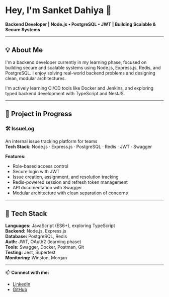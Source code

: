 # Hey, I'm Sanket Dahiya 👋  
**Backend Developer | Node.js • PostgreSQL • JWT | Building Scalable & Secure Systems**

---

## 💡 About Me  
I'm a backend developer currently in my learning phase, focused on building secure and scalable systems using Node.js, Express.js, Redis, and PostgreSQL. I enjoy solving real-world backend problems and designing clean, modular architectures.

I'm actively learning CI/CD tools like Docker and Jenkins, and exploring typed backend development with TypeScript and NestJS.

---

## 🚀 Project in Progress  

### 🛠️ IssueLog  
An internal issue tracking platform for teams  
**Tech Stack:** Node.js · Express.js · PostgreSQL · Redis · JWT · Swagger  

**Features:**  
- Role-based access control  
- Secure login with JWT  
- Issue creation, assignment, and resolution tracking  
- Redis-powered session and refresh token management  
- API documentation with Swagger  
- Modular architecture with clean separation of concerns

---

## 🧠 Tech Stack  

**Languages:** JavaScript (ES6+), exploring TypeScript  
**Backend:** Node.js, Express.js  
**Database:** PostgreSQL, Redis  
**Auth:** JWT, OAuth2 (learning phase)  
**Tools:** Swagger, Docker, Postman, Git  
**Testing:** Jest, Supertest  
**Monitoring:** Winston, Morgan

---

📫 **Connect with me:**  
- [LinkedIn](https://linkedin.com/in/sanket-dahiya-116941376)  
- [GitHub](https://github.com/Jai-Dahiyaa/Sanketi-Dahiyaa.git)
